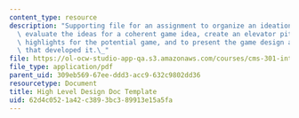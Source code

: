 ```yaml
---
content_type: resource
description: "Supporting file for an assignment to organize an ideation\_session,\
  \ evaluate the ideas for a coherent game idea, create an elevator pitch and design\
  \ highlights for the potential game, and to present the game design and the process\
  \ that developed it.\_"
file: https://ol-ocw-studio-app-qa.s3.amazonaws.com/courses/cms-301-introduction-to-game-design-methods-spring-2016/62d4c0521a42c3893bc389913e15a5fa_MITCMS_301S16_HighLevel.pdf
file_type: application/pdf
parent_uid: 309eb569-67ee-ddd3-acc9-632c9802dd36
resourcetype: Document
title: High Level Design Doc Template
uid: 62d4c052-1a42-c389-3bc3-89913e15a5fa
---
```


